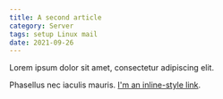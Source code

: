 ```yaml
---
title: A second article
category: Server
tags: setup Linux mail
date: 2021-09-26
---
```

Lorem ipsum dolor sit amet, consectetur adipiscing elit.

Phasellus nec iaculis mauris. [I'm an inline-style link](https://www.google.com).
